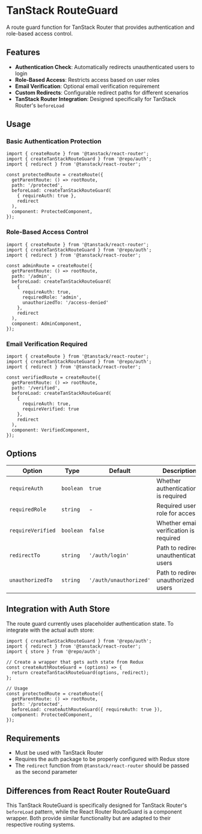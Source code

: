 # TanStack RouteGuard

A route guard function for TanStack Router that provides authentication and role-based access control.

## Features

- **Authentication Check**: Automatically redirects unauthenticated users to login
- **Role-Based Access**: Restricts access based on user roles
- **Email Verification**: Optional email verification requirement
- **Custom Redirects**: Configurable redirect paths for different scenarios
- **TanStack Router Integration**: Designed specifically for TanStack Router's `beforeLoad`

## Usage

### Basic Authentication Protection

```tsx
import { createRoute } from '@tanstack/react-router';
import { createTanStackRouteGuard } from '@repo/auth';
import { redirect } from '@tanstack/react-router';

const protectedRoute = createRoute({
  getParentRoute: () => rootRoute,
  path: '/protected',
  beforeLoad: createTanStackRouteGuard(
    { requireAuth: true },
    redirect
  ),
  component: ProtectedComponent,
});
```

### Role-Based Access Control

```tsx
import { createRoute } from '@tanstack/react-router';
import { createTanStackRouteGuard } from '@repo/auth';
import { redirect } from '@tanstack/react-router';

const adminRoute = createRoute({
  getParentRoute: () => rootRoute,
  path: '/admin',
  beforeLoad: createTanStackRouteGuard(
    { 
      requireAuth: true,
      requiredRole: 'admin',
      unauthorizedTo: '/access-denied'
    },
    redirect
  ),
  component: AdminComponent,
});
```

### Email Verification Required

```tsx
import { createRoute } from '@tanstack/react-router';
import { createTanStackRouteGuard } from '@repo/auth';
import { redirect } from '@tanstack/react-router';

const verifiedRoute = createRoute({
  getParentRoute: () => rootRoute,
  path: '/verified',
  beforeLoad: createTanStackRouteGuard(
    { 
      requireAuth: true,
      requireVerified: true
    },
    redirect
  ),
  component: VerifiedComponent,
});
```

## Options

| Option | Type | Default | Description |
|--------|------|---------|-------------|
| `requireAuth` | `boolean` | `true` | Whether authentication is required |
| `requiredRole` | `string` | - | Required user role for access |
| `requireVerified` | `boolean` | `false` | Whether email verification is required |
| `redirectTo` | `string` | `'/auth/login'` | Path to redirect unauthenticated users |
| `unauthorizedTo` | `string` | `'/auth/unauthorized'` | Path to redirect unauthorized users |

## Integration with Auth Store

The route guard currently uses placeholder authentication state. To integrate with the actual auth store:

```tsx
import { createTanStackRouteGuard } from '@repo/auth';
import { redirect } from '@tanstack/react-router';
import { store } from '@repo/auth';

// Create a wrapper that gets auth state from Redux
const createAuthRouteGuard = (options) => {
  return createTanStackRouteGuard(options, redirect);
};

// Usage
const protectedRoute = createRoute({
  getParentRoute: () => rootRoute,
  path: '/protected',
  beforeLoad: createAuthRouteGuard({ requireAuth: true }),
  component: ProtectedComponent,
});
```

## Requirements

- Must be used with TanStack Router
- Requires the auth package to be properly configured with Redux store
- The `redirect` function from `@tanstack/react-router` should be passed as the second parameter

## Differences from React Router RouteGuard

This TanStack RouteGuard is specifically designed for TanStack Router's `beforeLoad` pattern, while the React Router RouteGuard is a component wrapper. Both provide similar functionality but are adapted to their respective routing systems. 